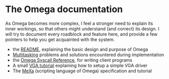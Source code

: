 The Omega documentation
=======================

As Omega becomes more complex, I feel a stronger need to explain its
inner workings, so that others might understand (and correct) its
design. I will try to document every roadblock and feature here, and
provide a few pointers to help you get acquainted with the system.

  * the [README], explaining the basic design and purpose of Omega 
  * [Multitasking] problems and solutions encountered during implementation
  * the [Omega Syscall Reference], for writing client programs
  * A small [VGA tutorial] explaining how to setup a simple VGA driver
  * The [MeXa] (scripting language of Omega) specification and tutorial

[README]: <README.html>
[Multitasking]: <multitasking.html>
[Omega Syscall Reference]: <syscalls.html>
[VGA tutorial]: <VGA.html>
[MeXa]: <meXa.html>